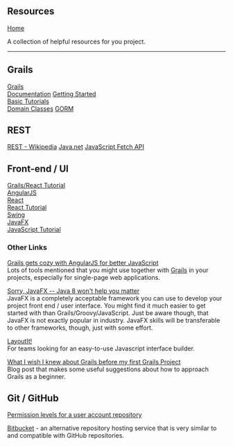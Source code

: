 ## Resources  
[Home](README.md)

A collection of helpful resources for you project.

---

## Grails  
[Grails](www.grails.org)  
[Documentation](http://docs.grails.org/latest/)
[Getting Started](http://docs.grails.org/latest/guide/gettingStarted.html)  
[Basic Tutorials](http://grails.asia/grails-tutorial-for-beginners/)  
[Domain Classes](http://docs.grails.org/3.1.1/ref/Domain%20Classes/Usage.html)
[GORM](https://docs.grails.org/latest/guide/GORM.html)

## REST
[REST - Wikipedia](https://en.wikipedia.org/wiki/Representational_state_transfer)
[Java.net](https://docs.oracle.com/javase/7/docs/api/java/net/package-summary.html)
[JavaScript Fetch API](https://developer.mozilla.org/en-US/docs/Web/API/Fetch_API/Using_Fetch)  

## Front-end / UI  

[Grails/React Tutorial](http://grailsblog.objectcomputing.com/posts/2016/05/28/using-react-with-grails.html)  
[AngularJS](https://angularjs.org/)  
[React](https://facebook.github.io/react/)  
[React Tutorial](https://facebook.github.io/react/tutorial/tutorial.html)  
[Swing](https://docs.oracle.com/javase/tutorial/uiswing/)  
[JavaFX](http://docs.oracle.com/javafx/2/get_started/jfxpub-get_started.htm)  
[JavaScript Tutorial](http://www.w3schools.com/js/default.asp)  


### Other Links

[Grails gets cozy with AngularJS for better JavaScript](http://www.infoworld.com/article/2988234/javascript/grails-gets-cozy-with-angularjs-for-better-javascript.html)  
Lots of tools mentioned that you might use together with [Grails](http://www.grails.org/) in your projects, especially for single-page web applications.

[Sorry, JavaFX -- Java 8 won't help you matter](http://www.infoworld.com/article/2610802/java/sorry--javafx----java-8-won-t-help-you-matter.html)  
JavaFX is a completely acceptable framework you can use to develop your project front end / user interface. You might find it much easier to get started with than Grails/Groovy/JavaScript. Just be aware though, that JavaFX is not exactly popular in industry. JavaFX skills will be transferable to other frameworks, though, just with some effort.

[LayoutIt!](http://www.layoutit.com/)  
For teams looking for an easy-to-use Javascript interface builder.

[What I wish I knew about Grails before my first Grails Project](https://objectpartners.com/2013/10/15/what-i-wish-i-knew-about-grails-before-my-first-grails-project/)  
Blog post that makes some useful suggestions about how to approach Grails as a beginner.

## Git / GitHub

[Permission levels for a user account repository](https://help.github.com/articles/permission-levels-for-a-user-account-repository/)  

[Bitbucket](https://bitbucket.org/) - an alternative repository hosting service that is very similar to and compatible with GitHub repositories.
